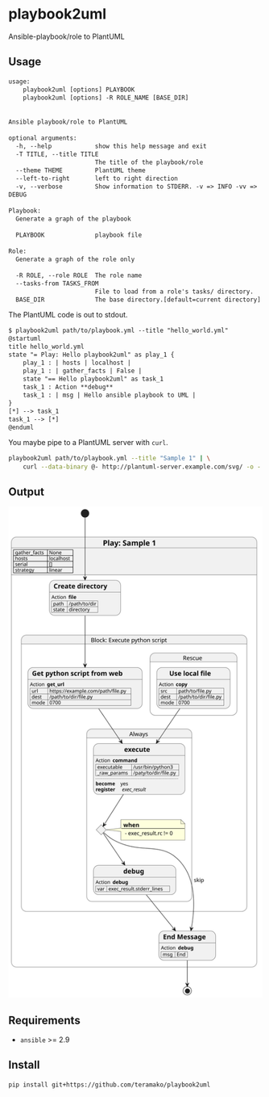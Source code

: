 # playbook2uml
Ansible-playbook/role to PlantUML

## Usage

```
usage:
    playbook2uml [options] PLAYBOOK
    playbook2uml [options] -R ROLE_NAME [BASE_DIR]


Ansible playbook/role to PlantUML

optional arguments:
  -h, --help            show this help message and exit
  -T TITLE, --title TITLE
                        The title of the playbook/role
  --theme THEME         PlantUML theme
  --left-to-right       left to right direction
  -v, --verbose         Show information to STDERR. -v => INFO -vv => DEBUG

Playbook:
  Generate a graph of the playbook

  PLAYBOOK              playbook file

Role:
  Generate a graph of the role only

  -R ROLE, --role ROLE  The role name
  --tasks-from TASKS_FROM
                        File to load from a role's tasks/ directory.
  BASE_DIR              The base directory.[default=current directory]
```

The PlantUML code is out to stdout.
```console
$ playbook2uml path/to/playbook.yml --title "hello_world.yml"
@startuml
title hello_world.yml
state "= Play: Hello playbook2uml" as play_1 {
    play_1 : | hosts | localhost |
    play_1 : | gather_facts | False |
    state "== Hello playbook2uml" as task_1
    task_1 : Action **debug**
    task_1 : | msg | Hello ansible playbook to UML |
}
[*] --> task_1
task_1 --> [*]
@enduml
```

You maybe pipe to a PlantUML server with `curl`.
```sh
playbook2uml path/to/playbook.yml --title "Sample 1" | \
    curl --data-binary @- http://plantuml-server.example.com/svg/ -o - > path/to/foo.svg
```

## Output

![plantuml svg](docs/img/sample_1.svg)

## Requirements

- `ansible` >= 2.9

## Install

```sh
pip install git+https://github.com/teramako/playbook2uml
```
